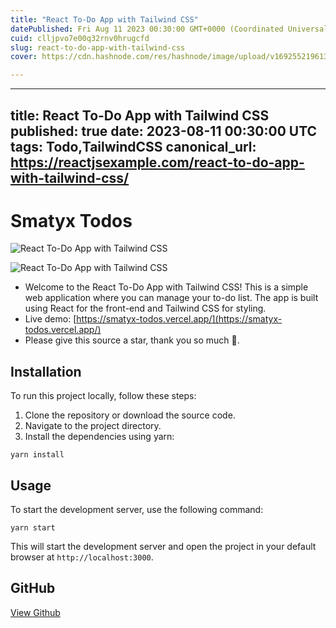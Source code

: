 ```yaml
---
title: "React To-Do App with Tailwind CSS"
datePublished: Fri Aug 11 2023 00:30:00 GMT+0000 (Coordinated Universal Time)
cuid: clljpvo7e00q32rnv0hrugcfd
slug: react-to-do-app-with-tailwind-css
cover: https://cdn.hashnode.com/res/hashnode/image/upload/v1692552196131/b0709720-1661-4303-b4f5-e82a502bbfb5.jpeg

---
```


---
title: React To-Do App with Tailwind CSS
published: true
date: 2023-08-11 00:30:00 UTC
tags: Todo,TailwindCSS
canonical_url: https://reactjsexample.com/react-to-do-app-with-tailwind-css/
---

# Smatyx Todos
 ![React To-Do App with Tailwind CSS](https://cdn.hashnode.com/res/hashnode/image/upload/v1692552196131/b0709720-1661-4303-b4f5-e82a502bbfb5.jpeg)

![React To-Do App with Tailwind CSS](https://cdn.hashnode.com/res/hashnode/image/upload/v1692552197632/fde002df-8cda-4fe6-b61a-06b105f5e6a5.webp)

- Welcome to the React To-Do App with Tailwind CSS! This is a simple web application where you can manage your to-do list. The app is built using React for the front-end and Tailwind CSS for styling.
- Live demo: [https://smatyx-todos.vercel.app/](https://smatyx-todos.vercel.app/)
- Please give this source a star, thank you so much 🥰.

## Installation

To run this project locally, follow these steps:

1. Clone the repository or download the source code.
2. Navigate to the project directory.
3. Install the dependencies using yarn:

```
yarn install
```

## Usage

To start the development server, use the following command:

```
yarn start
```

This will start the development server and open the project in your default browser at `http://localhost:3000`.

## GitHub

[View Github](https://github.com/minhtc-tech/p_react-todos?ref=reactjsexample.com)